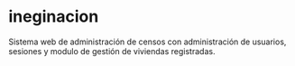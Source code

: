 # ineginacion
Sistema web de administración de censos con administración de usuarios, sesiones y modulo de gestión de viviendas registradas.
